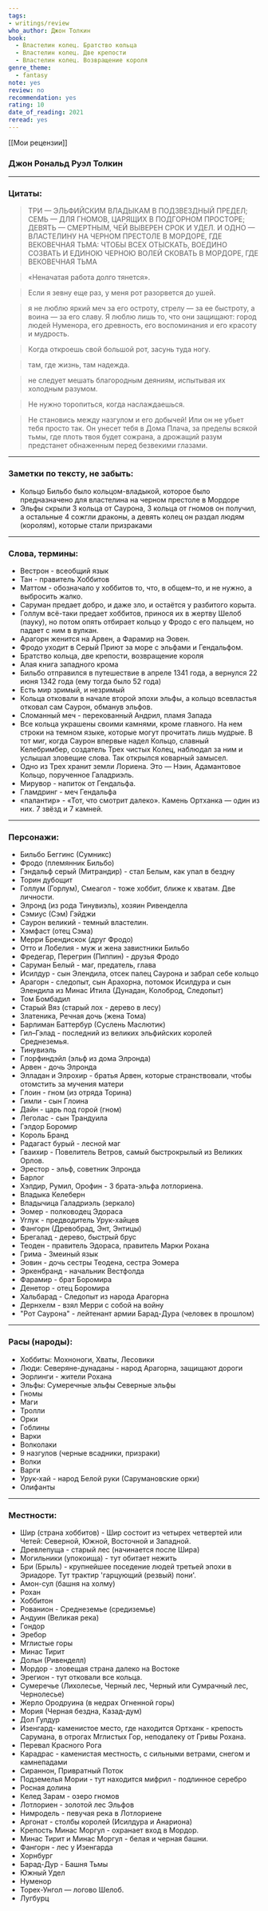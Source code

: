 ```yaml
---
tags: 
- writings/review
who_author: Джон Толкин
book:
  - Властелин колец. Братство кольца
  - Властелин колец. Две крепости
  - Властелин колец. Возвращение короля
genre_theme:
  - fantasy
note: yes
review: no
recommendation: yes
rating: 10
date_of_reading: 2021
reread: yes
---
```

[[Мои рецензии]]
### **Джон Рональд Руэл Толкин**
---

### Цитаты:

> ТРИ — ЭЛЬФИЙСКИМ ВЛАДЫКАМ В ПОДЗВЕЗДНЫЙ ПРЕДЕЛ; СЕМЬ — ДЛЯ ГНОМОВ, ЦАРЯЩИХ В ПОДГОРНОМ ПРОСТОРЕ;
ДЕВЯТЬ — СМЕРТНЫМ, ЧЕЙ ВЫВЕРЕН СРОК И УДЕЛ.
И ОДНО — ВЛАСТЕЛИНУ НА ЧЕРНОМ ПРЕСТОЛЕ В МОРДОРЕ, ГДЕ ВЕКОВЕЧНАЯ ТЬМА: ЧТОБЫ ВСЕХ ОТЫСКАТЬ, ВОЕДИНО СОЗВАТЬ И ЕДИНОЮ ЧЕРНОЮ ВОЛЕЙ СКОВАТЬ В МОРДОРЕ, ГДЕ ВЕКОВЕЧНАЯ ТЬМА

> «Неначатая работа долго тянется».

> Если я зевну еще раз, у меня рот разорвется до ушей.

> я не люблю яркий меч за его остроту, стрелу — за ее быстроту, а воина — за его славу. Я люблю лишь то, что они защищают: город людей Нуменора, его древность, его воспоминания и его красоту и мудрость.

> Когда откроешь свой большой рот, засунь туда ногу.

> там, где жизнь, там надежда.

> не следует мешать благородным деяниям, испытывая их холодным разумом.

> Не нужно торопиться, когда наслаждаешься.

> Не становись между назгулом и его добычей! Или он не убьет тебя просто так. Он унесет тебя в Дома Плача, за пределы всякой тьмы, где плоть твоя будет сожрана, а дрожащий разум предстанет обнаженным перед безвекими глазами.
---
### Заметки по тексту, не забыть:
- Кольцо Бильбо было кольцом-владыкой, которое было предназначено для властелина на черном престоле в Мордоре
- Эльфы скрыли 3 кольца от Саурона, 3 кольца от гномов он получил, а остальные 4 сожгли драконы, а девять колец он раздал людям (королям), которые стали призраками
---
### Слова, термины:
- Вестрон - всеобщий язык
- Тан - правитель Хоббитов
- Маттом - обозначало у хоббитов то, что, в общем–то, и не нужно, а выбросить жалко.
- Саруман предает добро, и даже зло, и остаётся у разбитого корыта.
- Голлум всё-таки предает хоббитов, принося их в жертву Шелоб (пауку), но потом опять отбирает кольцо у Фродо с его пальцем, но падает с ним в вулкан.
- Арагорн женится на Арвен, а Фарамир на Эовен.
- Фродо уходит в Серый Приют за море с эльфами и Гендальфом.
- Братство кольца, две крепости, возвращение короля
- Алая книга западного крома
- Бильбо отправился в путешествие в апреле 1341 года, а вернулся 22 июня 1342 года (ему тогда было 52 года)
- Есть мир зримый, и незримый
- Кольца отковали в начале второй эпохи эльфы, а кольцо всевластья отковал сам Саурон, обманув эльфов.
- Сломанный меч - перекованный Андрил, пламя Запада
- Все кольца украшены своими камнями, кроме главного. На нем строки на темном языке, которые могут прочитать лишь мудрые. В тот миг, когда Саурон впервые надел Кольцо, славный Келебримбер, создатель Трех чистых Колец, наблюдал за ним и услышал зловещие слова. Так открылся коварный замысел.
- Одно из Трех хранит земли Лориена. Это — Нэин, Адамантовое Кольцо, порученное Галадриэль.
- Мирувор - напиток от Гендальфа.
- Гламдринг - меч Гендальфа
- «палантир» - «Тот, что смотрит далеко». Камень Ортханка — один из них. 7 звёзд и 7 камней.
---
### **Персонажи:**
- Бильбо Беггинс (Сумникс)
- Фродо (племянник Бильбо)
- Гэндальф серый (Митрандир) - стал Белым, как упал в бездну
- Торин дубощит
- Голлум (Горлум), Смеагол - тоже хоббит, ближе к хватам. Две личности.
- Элронд (из рода Тинувиэль), хозяин Ривенделла
- Сэмиус (Сэм) Гэйджи
- Саурон великий - темный властелин.
- Хэмфаст (отец Сэма)
- Мерри Брендискок (друг Фродо)
- Отто и Лобелия - муж и жена завистники Бильбо
- Фредегар, Перегрин (Пиппин) - друзья Фродо
- Саруман Белый - маг, предатель, глава
- Исилдур - сын Элендила, отсек палец Саурона и забрал себе кольцо
- Арагорн - следопыт, сын Арахорна, потомок Исилдура и сын Элендила из Минас Итила (Дунадан, Колоброд, Следопыт)
- Том Бомбадил
- Старый Вяз (старый лох - дерево в лесу)
- Златеника, Речная дочь (жена Тома)
- Барлиман Баттербур (Суслень Маслютик)
- Гил–Гэлад - последний из великих эльфийских королей Среднеземья.
- Тинувиэль
- Глорфиндэйл (эльф из дома Элронда)
- Арвен - дочь Элронда
- Элладан и Элрохир - братья Арвен, которые странствовали, чтобы отомстить за мучения матери
- Глоин - гном (из отряда Торина)
- Гимли - сын Глоина
- Дайн - царь под горой (гном)
- Леголас - сын Трандуила
- Гэлдор Боромир
- Король Бранд
- Радагаст бурый - лесной маг
- Гваихир - Повелитель Ветров, самый быстрокрылый из Великих Орлов.
- Эрестор - эльф, советник Элронда
- Барлог
- Хэлдир, Румил, Орофин - 3 брата-эльфа лотлориена.
- Владыка Келеберн
- Владычица Галадриэль (зеркало)
- Эомер - полководец Эдораса
- Углук - предводитель Урук-хайцев
- Фангорн (Древобрад, Энт, Энтицы)
- Брегалад - дерево, быстрый брус
- Теоден - правитель Эдораса, правитель Марки Рохана
- Грима - Змеиный язык
- Эовин - дочь сестры Теодена, сестра Эомера
- Эркенбранд - начальник Вестфолда
- Фарамир - брат Боромира
- Денетор - отец Боромира
- Хальбарад - Следопыт из народа Арагорна
- Дернхелм - взял Мерри с собой на войну
- "Рот Саурона" - лейтенант армии Барад-Дура (человек в прошлом)
---
### **Расы (народы):**
- Хоббиты:
Мохноноги, Хваты, Лесовики
- Люди:
Северяне-дунаданы - народ Арагорна, защищают дороги
- Эорлинги - жители Рохана
- Эльфы:
Сумеречные эльфы
Северные эльфы
- Гномы
- Маги
- Тролли
- Орки
- Гоблины
- Варки
- Волколаки
- 9 назгулов (черные всадники, призраки)
- Волки
- Варги
- Урук-хай - народ Белой руки (Сарумановские орки)
- Олифанты
---
### **Местности**:
- Шир (страна хоббитов) - Шир состоит из четырех четвертей или Четей: Северной, Южной, Восточной и Западной.
- Древлепуща - старый лес (начинается после Шира)
- Могильники (упокоища) - тут обитает нежить
- Бри (Брыль) - крупнейшее поседение людей третьей эпохи в Эриадоре. Тут трактир 'гарцующий (резвый) пони'.
- Амон-сул (башня на холму)
- Рохан
- Хоббитон
- Рованион - Среднеземье (средиземье)
- Андуин (Великая река)
- Гондор
- Эребор
- Мглистые горы
- Минас Тирит
- Дольн (Ривенделл)
- Мордор - зловещая страна далеко на Востоке
- Эрегион - тут отковали все кольца.
- Сумеречье (Лихолесье, Черный лес, Черный или Сумрачный лес, Чернолесье)
- Жерло Ородруина (в недрах Огненной горы)
- Мория (Черная бездна, Казад-дум)
- Дол Гулдур
- Изенгард- каменистое место, где находится Ортханк - крепость Сарумана, в отрогах Мглистых Гор, неподалеку от Гривы Рохана.
- Перевал Красного Рога
- Карадрас - каменистая местность, с сильными ветрами, снегом и камнепадами
- Сираннон, Привратный Поток
- Подземелья Мории - тут находится мифрил - подлинное серебро
- Росная долина
- Келед Зарам - озеро гномов
- Лотлориен - золотой лес Эльфов
- Нимродель - певучая река в Лотлориене
- Аргонат - столбы королей (Исилдура и Анариона)
- Крепость Минас Моргул - охранает вход в Мордор.
- Минас Тирит и Минас Моргул - белая и черная башни.
- Фангорн - лес у Изенгарда
- Хорнбург
- Барад-Дур - Башня Тьмы
- Южный Удел
- Нуменор
- Торех-Унгол — логово Шелоб.
- Лугбурц